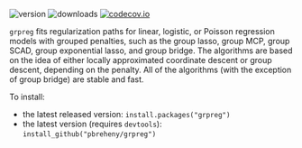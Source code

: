 ![version](http://www.r-pkg.org/badges/version/grpreg)
![downloads](http://cranlogs.r-pkg.org/badges/grpreg)
[![codecov.io](https://codecov.io/github/pbreheny/grpreg/coverage.svg?branch=master)](https://codecov.io/github/pbreheny/grpreg?branch=master)

`grpreg` fits regularization paths for linear, logistic, or Poisson regression models with grouped penalties, such as the group lasso, group MCP, group SCAD, group exponential lasso, and group bridge. The algorithms are based on the idea of either locally approximated coordinate descent or group descent, depending on the penalty. All of the algorithms (with the exception of group bridge) are stable and fast.

To install:

* the latest released version: `install.packages("grpreg")`
* the latest version (requires `devtools`): `install_github("pbreheny/grpreg")`

